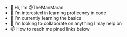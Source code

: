 - 👋 Hi, I’m @TheManMaran
- 👀 I’m interested in learning proficency in code
- 🌱 I’m currently learning the basics
- 💞️ I’m looking to collaborate on anything I may help on
- 📫 How to reach me pined links below 

<!---
TheManMaran/TheManMaran is a ✨ special ✨ repository because its `README.md` (this file) appears on your GitHub profile.
You can click the Preview link to take a look at your changes.
--->
